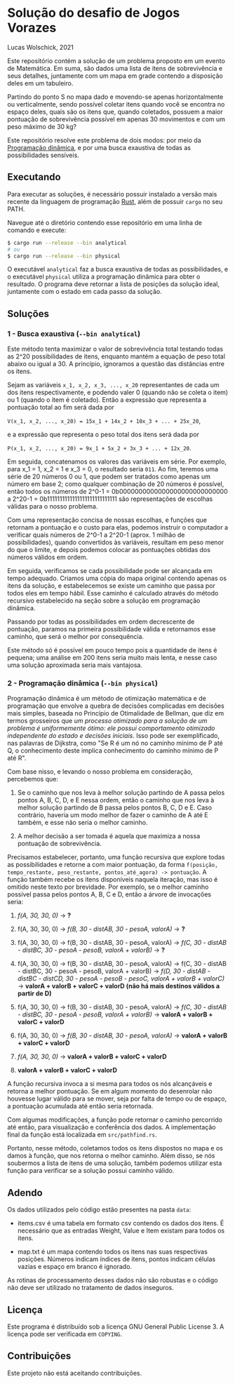 # Solução do desafio de Jogos Vorazes

Lucas Wolschick, 2021

Este repositório contém a solução de um problema proposto em um evento de Matemática. Em suma, são dados uma lista de itens de sobrevivência e seus detalhes, juntamente com um mapa em grade contendo a disposição deles em um tabuleiro.

Partindo do ponto S no mapa dado e movendo-se apenas horizontalmente ou verticalmente, sendo possível coletar itens quando você se encontra no espaço deles, quais são os itens que, quando coletados, possuem a maior pontuação de sobrevivência possível em apenas 30 movimentos e com um peso máximo de 30 kg?

Este repositório resolve este problema de dois modos: por meio da [Programação dinâmica](https://pt.wikipedia.org/wiki/Programação_dinâmica), e por uma busca exaustiva de todas as possibilidades sensíveis.

## Executando

Para executar as soluções, é necessário possuir instalado a versão mais recente da linguagem de programação [Rust](https://www.rust-lang.org), além de possuir `cargo` no seu PATH.

Navegue até o diretório contendo esse repositório em uma linha de comando e execute:

```bash
$ cargo run --release --bin analytical
# ou
$ cargo run --release --bin physical
```

O executável `analytical` faz a busca exaustiva de todas as possibilidades, e o executável `physical` utiliza a programação dinâmica para obter o resultado. O programa deve retornar a lista de posições da solução ideal, juntamente com o estado em cada passo da solução.

## Soluções

### 1 - Busca exaustiva (`--bin analytical`)

Este método tenta maximizar o valor de sobrevivência total testando todas as 2^20 possibilidades de itens, enquanto mantém a equação de peso total abaixo ou igual a 30. A princípio, ignoramos a questão das distâncias entre os itens.

Sejam as variáveis `x_1, x_2, x_3, ..., x_20` representantes de cada um dos itens respectivamente, e podendo valer 0 (quando não se coleta o item) ou 1 (quando o item é coletado). Então a expressão que representa a pontuação total ao fim será dada por

`V(x_1, x_2, ..., x_20) = 15x_1 + 14x_2 + 10x_3 + ... + 25x_20`,

e a expressão que representa o peso total dos itens será dada por

`P(x_1, x_2, ..., x_20) = 9x_1 + 5x_2 + 3x_3 + ... + 12x_20`.

Em seguida, concatenamos os valores das variáveis em série. Por exemplo, para x_1 = 1, x_2 = 1 e x_3 = 0, o resultado seria `011`. Ao fim, teremos uma série de 20 números 0 ou 1, que podem ser tratados como apenas um número em base 2; como qualquer combinação de 20 números é possível, então todos os números de 2^0-1 = 0b0000000000000000000000000000 a 2^20-1 = 0b1111111111111111111111111111 são representações de escolhas válidas para o nosso problema.

Com uma representação concisa de nossas escolhas, e funções que retornam a pontuação e o custo para elas, podemos instruir o computador a verificar quais números de 2^0-1 a 2^20-1 (aprox. 1 milhão de possibilidades), quando convertidos às variáveis, resultam em peso menor do que o limite, e depois podemos colocar as pontuações obtidas dos números válidos em ordem.

Em seguida, verificamos se cada possibilidade pode ser alcançada em tempo adequado. Criamos uma cópia do mapa original contendo apenas os itens da solução, e estabelecemos se existe um caminho que passa por todos eles em tempo hábil. Esse caminho é calculado através do método recursivo estabelecido na seção sobre a solução em programação dinâmica.

Passando por todas as possibilidades em ordem decrescente de pontuação, paramos na primeira possibilidade válida e retornamos esse caminho, que será o melhor por consequência.

Este método só é possível em pouco tempo pois a quantidade de itens é pequena; uma análise em 200 itens seria muito mais lenta, e nesse caso uma solução aproximada seria mais vantajosa.

### 2 - Programação dinâmica (`--bin physical`)

Programação dinâmica é um método de otimização matemática e de programação que envolve a quebra de decisões complicadas em decisões mais simples, baseada no Princípio de Otimalidade de Bellman, que diz em termos grosseiros que *um processo otimizado para a solução de um problema é uniformemente ótimo: ele possui comportamento otimizado independente do estado e decisões iniciais*. Isso pode ser exemplificado, nas palavras de Dijkstra, como "Se R é um nó no caminho mínimo de P até Q, o conhecimento deste implica conhecimento do caminho mínimo de P até R".

Com base nisso, e levando o nosso problema em consideração, percebemos que:

1. Se o caminho que nos leva à melhor solução partindo de A passa pelos pontos A, B, C, D, e E nessa ordem, então o caminho que nos leva à melhor solução partindo de B passa pelos pontos B, C, D e E. Caso contrário, haveria um modo melhor de fazer o caminho de A até E também, e esse não seria o melhor caminho.

2. A melhor decisão a ser tomada é aquela que maximiza a nossa pontuação de sobrevivência.

Precisamos estabelecer, portanto, uma função recursiva que explore todas as possibilidades e retorne a com maior pontuação, da forma `f(posição, tempo_restante, peso_restante, pontos_até_agora) -> pontuação`. A função também recebe os itens disponíveis naquela iteração, mas isso é omitido neste texto por brevidade. Por exemplo, se o melhor caminho possível passa pelos pontos A, B, C e D, então a árvore de invocações seria:

1. *f(A, 30, 30, 0)* -> **?**

2. f(A, 30, 30, 0) -> *f(B, 30 - distAB, 30 - pesoA, valorA)* -> **?**

3. f(A, 30, 30, 0) -> f(B, 30 - distAB, 30 - pesoA, valorA) -> *f(C, 30 - distAB - distBC, 30 - pesoA - pesoB, valorA + valorB)* -> **?**

4. f(A, 30, 30, 0) -> f(B, 30 - distAB, 30 - pesoA, valorA) -> f(C, 30 - distAB - distBC, 30 - pesoA - pesoB, valorA + valorB) -> *f(D, 30 - distAB - distBC - distCD, 30 - pesoA - pesoB - pesoC, valorA + valorB + valorC)* -> **valorA + valorB + valorC + valorD (não há mais destinos válidos a partir de D)**

5. f(A, 30, 30, 0) -> f(B, 30 - distAB, 30 - pesoA, valorA) -> *f(C, 30 - distAB - distBC, 30 - pesoA - pesoB, valorA + valorB)* -> **valorA + valorB + valorC + valorD**

6. f(A, 30, 30, 0) -> *f(B, 30 - distAB, 30 - pesoA, valorA)* -> **valorA + valorB + valorC + valorD**

7. *f(A, 30, 30, 0)* -> **valorA + valorB + valorC + valorD**

8. **valorA + valorB + valorC + valorD**

A função recursiva invoca a si mesma para todos os nós alcançáveis e retorna a melhor pontuação. Se em algum momento do desenrolar não houvesse lugar válido para se mover, seja por falta de tempo ou de espaço, a pontuação acumulada até então seria retornada.

Com algumas modificações, a função pode retornar o caminho percorrido até então, para visualização e conferência dos dados. A implementação final da função está localizada em `src/pathfind.rs`.

Portanto, nesse método, coletamos todos os itens dispostos no mapa e os damos à função, que nos retorna o melhor caminho. Além disso, se nós soubermos a lista de itens de uma solução, também podemos utilizar esta função para verificar se a solução possui caminho válido.

## Adendo

Os dados utilizados pelo código estão presentes na pasta `data`:

* items.csv é uma tabela em formato csv contendo os dados dos itens. É necessário que as entradas Weight, Value e Item existam para todos os itens.

* map.txt é um mapa contendo todos os itens nas suas respectivas posições. Números indicam índices de itens, pontos indicam células vazias e espaço em branco é ignorado.

As rotinas de processamento desses dados não são robustas e o código não deve ser utilizado no tratamento de dados inseguros.

## Licença

Este programa é distribuído sob a licença GNU General Public License 3. A licença pode ser verificada em `COPYING`.

## Contribuições

Este projeto não está aceitando contribuições.
